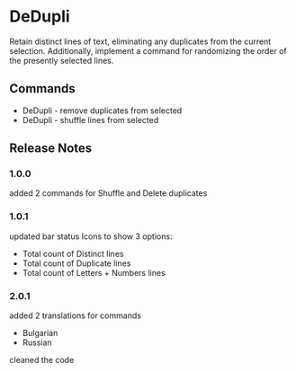 # DeDupli

Retain distinct lines of text, eliminating any duplicates from the current selection. Additionally, implement a command for randomizing the order of the presently selected lines.

## Commands

- DeDupli - remove duplicates from selected
- DeDupli - shuffle lines from selected

## Release Notes

### 1.0.0

added 2 commands for Shuffle and Delete duplicates

### 1.0.1

updated bar status Icons to show 3 options:

- Total count of Distinct lines
- Total count of Duplicate lines
- Total count of Letters + Numbers lines

### 2.0.1

added 2 translations for commands

- Bulgarian
- Russian

cleaned the code
